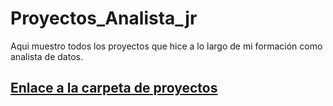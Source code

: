 # Proyectos_Analista_jr
Aqui muestro todos los proyectos que hice a lo largo de mi formación como analista de datos.
 
## [Enlace a la carpeta de proyectos](https://drive.google.com/drive/folders/1IHvr4PQPTuvsjuoHlm3wuXRT-zu8lhKb?usp=sharing)
